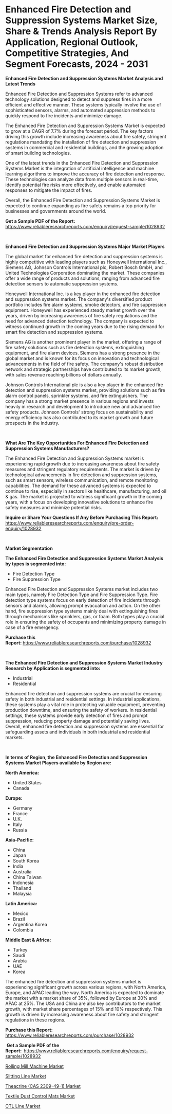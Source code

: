 <p><h1>Enhanced Fire Detection and Suppression Systems Market Size, Share & Trends Analysis Report By Application, Regional Outlook, Competitive Strategies, And Segment Forecasts, 2024 - 2031</h1></p><p><strong>Enhanced Fire Detection and Suppression Systems Market Analysis and Latest Trends</strong></p>
<p><p>Enhanced Fire Detection and Suppression Systems refer to advanced technology solutions designed to detect and suppress fires in a more efficient and effective manner. These systems typically involve the use of sophisticated sensors, alarms, and automated suppression methods to quickly respond to fire incidents and minimize damage.</p><p>The Enhanced Fire Detection and Suppression Systems Market is expected to grow at a CAGR of 7.7% during the forecast period. The key factors driving this growth include increasing awareness about fire safety, stringent regulations mandating the installation of fire detection and suppression systems in commercial and residential buildings, and the growing adoption of smart building technologies.</p><p>One of the latest trends in the Enhanced Fire Detection and Suppression Systems Market is the integration of artificial intelligence and machine learning algorithms to improve the accuracy of fire detection and response. These technologies can analyze data from multiple sensors in real-time, identify potential fire risks more effectively, and enable automated responses to mitigate the impact of fires.</p><p>Overall, the Enhanced Fire Detection and Suppression Systems Market is expected to continue expanding as fire safety remains a top priority for businesses and governments around the world.</p></p>
<p><strong>Get a Sample PDF of the Report:&nbsp;</strong> <a href="https://www.reliableresearchreports.com/enquiry/request-sample/1028932">https://www.reliableresearchreports.com/enquiry/request-sample/1028932</a></p>
<p>&nbsp;</p>
<p><strong>Enhanced Fire Detection and Suppression Systems Major Market Players</strong></p>
<p><p>The global market for enhanced fire detection and suppression systems is highly competitive with leading players such as Honeywell International Inc., Siemens AG, Johnson Controls International plc, Robert Bosch GmbH, and United Technologies Corporation dominating the market. These companies offer a wide range of products and solutions, ranging from advanced fire detection sensors to automatic suppression systems.</p><p>Honeywell International Inc. is a key player in the enhanced fire detection and suppression systems market. The company's diversified product portfolio includes fire alarm systems, smoke detectors, and fire suppression equipment. Honeywell has experienced steady market growth over the years, driven by increasing awareness of fire safety regulations and the need for advanced detection technology. The company is expected to witness continued growth in the coming years due to the rising demand for smart fire detection and suppression systems.</p><p>Siemens AG is another prominent player in the market, offering a range of fire safety solutions such as fire detection systems, extinguishing equipment, and fire alarm devices. Siemens has a strong presence in the global market and is known for its focus on innovation and technological advancements in the field of fire safety. The company's robust distribution network and strategic partnerships have contributed to its market growth, with sales revenue reaching billions of dollars annually.</p><p>Johnson Controls International plc is also a key player in the enhanced fire detection and suppression systems market, providing solutions such as fire alarm control panels, sprinkler systems, and fire extinguishers. The company has a strong market presence in various regions and invests heavily in research and development to introduce new and advanced fire safety products. Johnson Controls' strong focus on sustainability and energy efficiency has also contributed to its market growth and future prospects in the industry.</p></p>
<p>&nbsp;</p>
<p><strong>What Are The Key Opportunities For Enhanced Fire Detection and Suppression Systems Manufacturers?</strong></p>
<p><p>The Enhanced Fire Detection and Suppression Systems market is experiencing rapid growth due to increasing awareness about fire safety measures and stringent regulatory requirements. The market is driven by technological advancements in fire detection and suppression systems, such as smart sensors, wireless communication, and remote monitoring capabilities. The demand for these advanced systems is expected to continue to rise, especially in sectors like healthcare, manufacturing, and oil & gas. The market is projected to witness significant growth in the coming years, with a focus on developing innovative solutions to enhance fire safety measures and minimize potential risks.</p></p>
<p><strong>Inquire or Share Your Questions If Any Before Purchasing This Report:</strong> <a href="https://www.reliableresearchreports.com/enquiry/pre-order-enquiry/1028932">https://www.reliableresearchreports.com/enquiry/pre-order-enquiry/1028932</a></p>
<p>&nbsp;</p>
<p><strong>Market Segmentation</strong></p>
<p><strong>The Enhanced Fire Detection and Suppression Systems Market Analysis by types is segmented into:</strong></p>
<p><ul><li>Fire Detection Type</li><li>Fire Suppression Type</li></ul></p>
<p><p>Enhanced Fire Detection and Suppression Systems market includes two main types, namely Fire Detection Type and Fire Suppression Type. Fire detection type systems focus on early detection of fire incidents through sensors and alarms, allowing prompt evacuation and action. On the other hand, fire suppression type systems mainly deal with extinguishing fires through mechanisms like sprinklers, gas, or foam. Both types play a crucial role in ensuring the safety of occupants and minimizing property damage in case of a fire emergency.</p></p>
<p><strong>Purchase this Report:&nbsp;</strong><a href="https://www.reliableresearchreports.com/purchase/1028932">https://www.reliableresearchreports.com/purchase/1028932</a></p>
<p>&nbsp;</p>
<p><strong>The Enhanced Fire Detection and Suppression Systems Market Industry Research by Application is segmented into:</strong></p>
<p><ul><li>Industrial</li><li>Residential</li></ul></p>
<p><p>Enhanced fire detection and suppression systems are crucial for ensuring safety in both industrial and residential settings. In industrial applications, these systems play a vital role in protecting valuable equipment, preventing production downtime, and ensuring the safety of workers. In residential settings, these systems provide early detection of fires and prompt suppression, reducing property damage and potentially saving lives. Overall, enhanced fire detection and suppression systems are essential for safeguarding assets and individuals in both industrial and residential markets.</p></p>
<p>&nbsp;</p>
<p><strong>In terms of Region, the Enhanced Fire Detection and Suppression Systems Market Players available by Region are:</strong></p>
<p>
    <p> <strong> North America: </strong>
        <ul>
            <li>United States</li>
            <li>Canada</li>
        </ul>
        </p> 
    <p> <strong> Europe: </strong>
        <ul>
            <li>Germany</li>
            <li>France</li>
            <li>U.K.</li>
            <li>Italy</li>
            <li>Russia</li>
        </ul>
        </p> 
    <p> <strong> Asia-Pacific: </strong>
        <ul>
            <li>China</li>
            <li>Japan</li>
            <li>South Korea</li>
            <li>India</li>
            <li>Australia</li>
            <li>China Taiwan</li>
            <li>Indonesia</li>
            <li>Thailand</li>
            <li>Malaysia</li>
        </ul>
        </p> 
    <p> <strong> Latin America: </strong>
        <ul>
            <li>Mexico</li>
            <li>Brazil</li>
            <li>Argentina Korea</li>
            <li>Colombia</li>
        </ul>
        </p> 
    <p> <strong> Middle East & Africa: </strong>
        <ul>
            <li>Turkey</li>
            <li>Saudi</li>
            <li>Arabia</li>
            <li>UAE</li>
            <li>Korea</li>
        </ul>
    </p>
    </p>
<p><p>The enhanced fire detection and suppression systems market is experiencing significant growth across various regions, with North America, Europe, and APAC leading the way. North America is expected to dominate the market with a market share of 35%, followed by Europe at 30% and APAC at 25%. The USA and China are also key contributors to the market growth, with market share percentages of 15% and 10% respectively. This growth is driven by increasing awareness about fire safety and stringent regulations in these regions.</p></p>
<p><strong>Purchase this Report: </strong><a href="https://www.reliableresearchreports.com/purchase/1028932">https://www.reliableresearchreports.com/purchase/1028932</a></p>
<p>&nbsp;<strong>Get a Sample PDF of the Report:&nbsp;&nbsp;</strong><a href="https://www.reliableresearchreports.com/enquiry/request-sample/1028932">https://www.reliableresearchreports.com/enquiry/request-sample/1028932</a></p>
<p><strong></strong></p>
<p><p><a href="https://medium.com/@bellabbott/rolling-mill-machine-market-research-report-its-history-and-forecast-2024-to-2031-8f41e8e9306f">Rolling Mill Machine Market</a></p><p><a href="https://medium.com/@petrajones35/slitting-line-market-the-key-to-successful-business-strategy-forecast-till-2031-5bfeeefd9172">Slitting Line Market</a></p><p><a href="https://github.com/lataunyatinikmelvin59ilbd0dv/Market-Research-Report-List-1/blob/main/theacrine-cas-2309-49-1-market.md">Theacrine (CAS 2309-49-1) Market</a></p><p><a href="https://github.com/pgtimber/Market-Research-Report-List-1/blob/main/textile-dust-control-mats-market.md">Textile Dust Control Mats Market</a></p><p><a href="https://medium.com/@petrajones35/ctl-line-market-research-report-its-history-and-forecast-2024-to-2031-2f95e8e1d7e4">CTL Line Market</a></p></p>